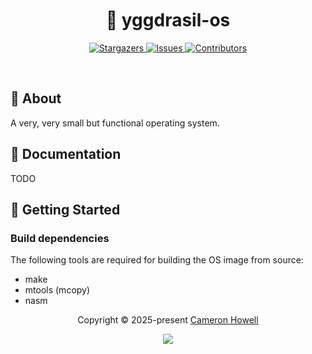 <h1 align="center">
  <img
    src="https://raw.githubusercontent.com/catppuccin/catppuccin/main/assets/misc/transparent.png"
    height="30"
    width="0px"
  />
  🌳 yggdrasil-os
  <img
    src="https://raw.githubusercontent.com/catppuccin/catppuccin/main/assets/misc/transparent.png"
    height="30"
    width="0px"
  />
</h1>

<p align="center">
  <a href="https://github.com/crhowell3/yggdrasil-os/stargazers">
    <img
      alt="Stargazers"
      src="https://img.shields.io/github/stars/crhowell3/yggdrasil-os?style=for-the-badge&logo=starship&color=b16286&logoColor=d9e0ee&labelColor=282a36"
    />
  </a>
  <a href="https://github.com/crhowell3/yggdrasil-os/issues">
    <img
      alt="Issues"
      src="https://img.shields.io/github/issues/crhowell3/yggdrasil-os?style=for-the-badge&logo=gitbook&color=d79921&logoColor=d9e0ee&labelColor=282a36"
    />
  </a>
  <a href="https://github.com/crhowell3/yggdrasil-os/contributors">
    <img
      alt="Contributors"
      src="https://img.shields.io/github/contributors/crhowell3/yggdrasil-os?style=for-the-badge&logo=opensourceinitiative&color=689d6a&logoColor=d9e0ee&labelColor=282a36"
    />
  </a>
</p>

&nbsp;

## 💭 About
A very, very small but functional operating system.

## 📕 Documentation
TODO

## 🔰 Getting Started

### Build dependencies

The following tools are required for building the OS image from source:

- make
- mtools (mcopy)
- nasm

<p align="center">
  Copyright &copy; 2025-present
  <a href="https://github.com/crhowell3" target="_blank">Cameron Howell</a>
</p>
<p align="center">
  <a href="https://github.com/crhowell3/yggdrasil-os/blob/main/LICENSE"
    ><img
      src="https://img.shields.io/static/v1.svg?style=for-the-badge&label=License&message=MIT&logoColor=d9e0ee&colorA=282a36&colorB=b16286"
  /></a>
</p>


